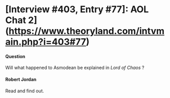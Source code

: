# [Interview #403, Entry #77]: AOL Chat 2](https://www.theoryland.com/intvmain.php?i=403#77)

#### Question

Will what happened to Asmodean be explained in
*Lord of Chaos*
?

#### Robert Jordan

Read and find out.

